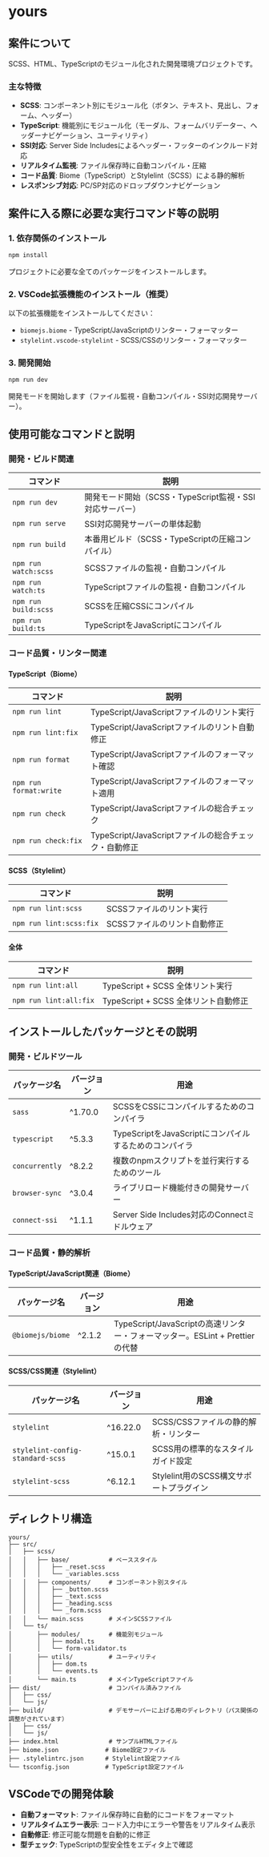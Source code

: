 # yours

## 案件について

SCSS、HTML、TypeScriptのモジュール化された開発環境プロジェクトです。

### 主な特徴
- **SCSS**: コンポーネント別にモジュール化（ボタン、テキスト、見出し、フォーム、ヘッダー）
- **TypeScript**: 機能別にモジュール化（モーダル、フォームバリデーター、ヘッダーナビゲーション、ユーティリティ）
- **SSI対応**: Server Side Includesによるヘッダー・フッターのインクルード対応
- **リアルタイム監視**: ファイル保存時に自動コンパイル・圧縮
- **コード品質**: Biome（TypeScript）とStylelint（SCSS）による静的解析
- **レスポンシブ対応**: PC/SP対応のドロップダウンナビゲーション

## 案件に入る際に必要な実行コマンド等の説明

### 1. 依存関係のインストール
```bash
npm install
```
プロジェクトに必要な全てのパッケージをインストールします。

### 2. VSCode拡張機能のインストール（推奨）
以下の拡張機能をインストールしてください：
- `biomejs.biome` - TypeScript/JavaScriptのリンター・フォーマッター
- `stylelint.vscode-stylelint` - SCSS/CSSのリンター・フォーマッター

### 3. 開発開始
```bash
npm run dev
```
開発モードを開始します（ファイル監視・自動コンパイル・SSI対応開発サーバー）。

## 使用可能なコマンドと説明

### 開発・ビルド関連

| コマンド | 説明 |
|----------|------|
| `npm run dev` | 開発モード開始（SCSS・TypeScript監視・SSI対応サーバー） |
| `npm run serve` | SSI対応開発サーバーの単体起動 |
| `npm run build` | 本番用ビルド（SCSS・TypeScriptの圧縮コンパイル） |
| `npm run watch:scss` | SCSSファイルの監視・自動コンパイル |
| `npm run watch:ts` | TypeScriptファイルの監視・自動コンパイル |
| `npm run build:scss` | SCSSを圧縮CSSにコンパイル |
| `npm run build:ts` | TypeScriptをJavaScriptにコンパイル |

### コード品質・リンター関連

#### TypeScript（Biome）
| コマンド | 説明 |
|----------|------|
| `npm run lint` | TypeScript/JavaScriptファイルのリント実行 |
| `npm run lint:fix` | TypeScript/JavaScriptファイルのリント自動修正 |
| `npm run format` | TypeScript/JavaScriptファイルのフォーマット確認 |
| `npm run format:write` | TypeScript/JavaScriptファイルのフォーマット適用 |
| `npm run check` | TypeScript/JavaScriptファイルの総合チェック |
| `npm run check:fix` | TypeScript/JavaScriptファイルの総合チェック・自動修正 |

#### SCSS（Stylelint）
| コマンド | 説明 |
|----------|------|
| `npm run lint:scss` | SCSSファイルのリント実行 |
| `npm run lint:scss:fix` | SCSSファイルのリント自動修正 |

#### 全体
| コマンド | 説明 |
|----------|------|
| `npm run lint:all` | TypeScript + SCSS 全体リント実行 |
| `npm run lint:all:fix` | TypeScript + SCSS 全体リント自動修正 |

## インストールしたパッケージとその説明

### 開発・ビルドツール

| パッケージ名 | バージョン | 用途 |
|------------|------------|------|
| `sass` | ^1.70.0 | SCSSをCSSにコンパイルするためのコンパイラ |
| `typescript` | ^5.3.3 | TypeScriptをJavaScriptにコンパイルするためのコンパイラ |
| `concurrently` | ^8.2.2 | 複数のnpmスクリプトを並行実行するためのツール |
| `browser-sync` | ^3.0.4 | ライブリロード機能付きの開発サーバー |
| `connect-ssi` | ^1.1.1 | Server Side Includes対応のConnectミドルウェア |

### コード品質・静的解析

#### TypeScript/JavaScript関連（Biome）
| パッケージ名 | バージョン | 用途 |
|------------|------------|------|
| `@biomejs/biome` | ^2.1.2 | TypeScript/JavaScriptの高速リンター・フォーマッター。ESLint + Prettierの代替 |

#### SCSS/CSS関連（Stylelint）
| パッケージ名 | バージョン | 用途 |
|------------|------------|------|
| `stylelint` | ^16.22.0 | SCSS/CSSファイルの静的解析・リンター |
| `stylelint-config-standard-scss` | ^15.0.1 | SCSS用の標準的なスタイルガイド設定 |
| `stylelint-scss` | ^6.12.1 | Stylelint用のSCSS構文サポートプラグイン |

## ディレクトリ構造

```
yours/
├── src/
│   ├── scss/
│   │   ├── base/           # ベーススタイル
│   │   │   ├── _reset.scss
│   │   │   └── _variables.scss
│   │   ├── components/     # コンポーネント別スタイル
│   │   │   ├── _button.scss
│   │   │   ├── _text.scss
│   │   │   ├── _heading.scss
│   │   │   └── _form.scss
│   │   └── main.scss       # メインSCSSファイル
│   └── ts/
│       ├── modules/        # 機能別モジュール
│       │   ├── modal.ts
│       │   └── form-validator.ts
│       ├── utils/          # ユーティリティ
│       │   ├── dom.ts
│       │   └── events.ts
│       └── main.ts         # メインTypeScriptファイル
├── dist/                   # コンパイル済みファイル
│   ├── css/
│   └── js/
├── build/                  # デモサーバーに上げる用のディレクトリ（パス関係の調整がされています）
│   ├── css/
│   └── js/
├── index.html              # サンプルHTMLファイル
├── biome.json             # Biome設定ファイル
├── .stylelintrc.json      # Stylelint設定ファイル
└── tsconfig.json          # TypeScript設定ファイル
```

## VSCodeでの開発体験

- **自動フォーマット**: ファイル保存時に自動的にコードをフォーマット
- **リアルタイムエラー表示**: コード入力中にエラーや警告をリアルタイム表示
- **自動修正**: 修正可能な問題を自動的に修正
- **型チェック**: TypeScriptの型安全性をエディタ上で確認